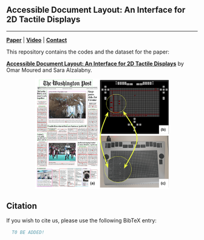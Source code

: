 ## Accessible Document Layout: An Interface for 2D Tactile Displays

<hr/>

[**Paper**](https://arxiv.org/abs/2212.09802) | [**Video**]() | [**Contact**]() <br/>


This repository contains the codes and the dataset for the paper:

[**Accessible Document Layout: An Interface for 2D Tactile Displays**]() by Omar Moured and Sara Alzalabny.

<div>
<div style="text-align: center">
  <img src="Fig3.png" style="width: 70%;"/>
</div>
<div style="margin-top: 5px;">

  
  ## Citation

If you wish to cite us, please use the following BibTeX entry:

```BibTeX
  T0 BE ADDED!
```
